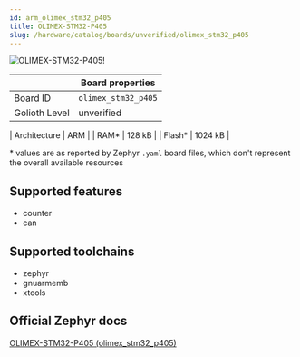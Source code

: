 ```yaml
---
id: arm_olimex_stm32_p405
title: OLIMEX-STM32-P405
slug: /hardware/catalog/boards/unverified/olimex_stm32_p405
---
```


[//]: # (This is an auto-generated file, do not edit! Changes to it will be lost upon re-generation)

![OLIMEX-STM32-P405!](/img/boards/arm/olimex_stm32_p405.png "OLIMEX-STM32-P405")

|                | Board properties     |
| -------------  | -------------------- |
| Board ID       | `olimex_stm32_p405` |
| Golioth Level  | unverified       |

| Architecture   | ARM |
| RAM*           | 128 kB |
| Flash*         | 1024 kB |

\* values are as reported by Zephyr `.yaml` board files, which don't represent the overall available resources



## Supported features

* counter
* can

## Supported toolchains

* zephyr
* gnuarmemb
* xtools

## Official Zephyr docs

[OLIMEX-STM32-P405 (olimex_stm32_p405)](https://docs.zephyrproject.org/latest/boards/arm/olimex_stm32_p405/doc/index.html)
